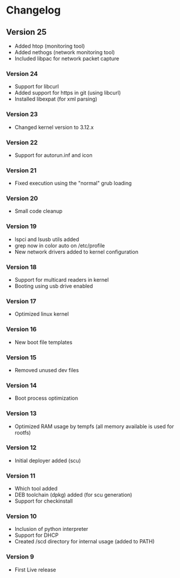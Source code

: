 # Changelog

## Version 25

* Added htop (monitoring tool)
* Added nethogs (network monitoring tool)
* Included libpac for network packet capture

### Version 24

* Support for libcurl
* Added support for https in git (using libcurl)
* Installed libexpat (for xml parsing)

### Version 23

* Changed kernel version to 3.12.x

### Version 22

* Support for autorun.inf and icon

### Version 21

* Fixed execution using the "normal" grub loading

### Version 20

* Small code cleanup

### Version 19

* lspci and lsusb utils added
* grep now in color auto on /etc/profile
* New network drivers added to kernel configuration

### Version 18

* Support for multicard readers in kernel
* Booting using usb drive enabled

### Version 17

* Optimized linux kernel

### Version 16

* New boot file templates

### Version 15

* Removed unused dev files

### Version 14

* Boot process optimization

### Version 13

* Optimized RAM usage by tempfs (all memory available is used for rootfs)

### Version 12

* Initial deployer added (scu)

### Version 11

* Which tool added
* DEB toolchain (dpkg) added (for scu generation)
* Support for checkinstall

### Version 10

* Inclusion of python interpreter
* Support for DHCP
* Created /scd directory for internal usage (added to PATH)

### Version 9

* First Live release
